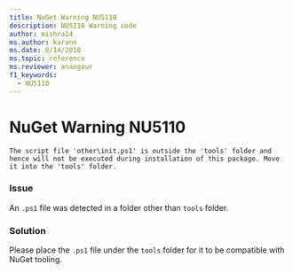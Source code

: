 ```yaml
---
title: NuGet Warning NU5110
description: NU5110 Warning code
author: mishra14
ms.author: karann
ms.date: 8/14/2018
ms.topic: reference
ms.reviewer: anangaur
f1_keywords: 
  - NU5110
---
```


# NuGet Warning NU5110
```
The script file 'other\init.ps1' is outside the 'tools' folder and hence will not be executed during installation of this package. Move it into the 'tools' folder.
```

### Issue

An `.ps1` file was detected in a folder other than `tools` folder.


### Solution

Please place the `.ps1`  file under the `tools` folder for it to be compatible with NuGet tooling.

